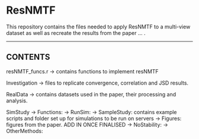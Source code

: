 # ResNMTF
 
This repository contains the files needed to apply ResNMTF to a multi-view dataset as well as recreate the results from the paper ... . 


---------------------------------
CONTENTS
---------------------------------
resNMTF_funcs.r
-> contains functions to implement resNMTF

Investigation
-> files to replicate convergence, correlation and JSD results.

RealData
-> contains datasets used in the paper, their processing and analysis.

SimStudy
-> Functions: 
-> RunSim:
-> SampleStudy: contains example scripts and folder set up for simulations to be run on servers
-> Figures: figures from the paper. ADD IN ONCE FINALISED 
-> NoStability:
-> OtherMethods:
